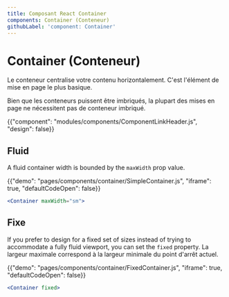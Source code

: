 ```yaml
---
title: Composant React Container
components: Container (Conteneur)
githubLabel: 'component: Container'
---
```


# Container (Conteneur)

<p class="description">Le conteneur centralise votre contenu horizontalement. C'est l'élément de mise en page le plus basique.</p>

Bien que les conteneurs puissent être imbriqués, la plupart des mises en page ne nécessitent pas de conteneur imbriqué.

{{"component": "modules/components/ComponentLinkHeader.js", "design": false}}

## Fluid

A fluid container width is bounded by the `maxWidth` prop value.

{{"demo": "pages/components/container/SimpleContainer.js", "iframe": true, "defaultCodeOpen": false}}

```jsx
<Container maxWidth="sm">
```

## Fixe

If you prefer to design for a fixed set of sizes instead of trying to accommodate a fully fluid viewport, you can set the `fixed` property. La largeur maximale correspond à la largeur minimale du point d'arrêt actuel.

{{"demo": "pages/components/container/FixedContainer.js", "iframe": true, "defaultCodeOpen": false}}

```jsx
<Container fixed>
```
